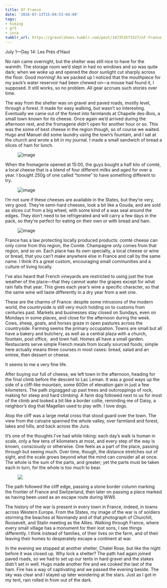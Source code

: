 ```yaml
---
title: Of France
date: '2016-07-13T15:04:53-04:00'
tags:
- hiking
- gr5
- jura
tumblr_url: https://gravelshoes.tumblr.com/post/147353573327/of-france
---
```

July 1—Day 14: Les Près d’Haut

No rain came overnight, but the shelter was still nice to have for the warmth. The storage room we’d slept in had no windows and so was quite dark; when we woke up and opened the door sunlight cut sharply across the floor. Good morning! As we packed up I noticed that the mouthpiece for my pack’s water reservoir had been chewed on—a mouse had found it, I supposed. It still works, so no problem. All gear accrues such stories over time.

The way from the shelter was on gravel and paved roads, mostly level, through a forest. It made for easy walking, but wasn’t so interesting. Eventually we came out of the forest into farmlands at Chapelle des-Bois, a small town known for its cheese. Once again we’d arrived during the afternoon rest, and the fromagerie didn’t open for another hour or so. This was the some of best cheese in the region though, so of course we waited. Hugo and Manuel did some laundry using the town’s fountain, and I sat at the church and wrote a bit in my journal. I made a small sandwich of bread a slices of ham for lunch.

<figure data-orig-width="2448" data-orig-height="3264" class="tmblr-full"><img src="https://66.media.tumblr.com/ea0f439bbefabe8c5ef0c3a099031060/tumblr_inline_o9uivj4QbL1uncvcw_540.jpg" alt="image" data-orig-width="2448" data-orig-height="3264"></figure>

When the fromagerie opened at 15:00, the guys bought a half kilo of comté, a local cheese that is a blend of four different milks and aged for over a year. I bought 250g of one called “tomme” to have something different to try.

<figure data-orig-width="1776" data-orig-height="1184" class="tmblr-full"><img src="https://66.media.tumblr.com/e0c4a980b838928a3d9564daca5801e0/tumblr_inline_o9uiuuHIO41uncvcw_540.jpg" alt="image" data-orig-width="1776" data-orig-height="1184"></figure>

I’m not sure if these cheeses are available in the States, but they’re very, very good. They’re semi-hard cheeses, look a bit like a Gouda, and are sold as slices cut from a big wheel, with some kind of a wax seal around the edges. They don’t need to be refrigerated and will carry a few days in the pack, so they’re perfect for eating on their own or with bread and ham.

<figure data-orig-width="1776" data-orig-height="1184" class="tmblr-full"><img src="https://66.media.tumblr.com/d5b6bbc6c9d22b2898e0b3ab5f618b80/tumblr_inline_o9uivsPGKJ1uncvcw_540.jpg" alt="image" data-orig-width="1776" data-orig-height="1184"></figure>

France has a law protecting locally produced products: comté cheese can only come from this region, the Comté. Champagne only comes from that region, and so on. Each place has its own specialty, a local cheese or wine or bread, that you can’t make anywhere else in France and call by the same name. I think it’s a great custom, encouraging small communities and a culture of living locally.

I’ve also heard that French vineyards are restricted to using just the true weather of the place—that they cannot water the grapes except for what rain falls that year. This gives each year’s wine a specific character, so that the same wine will taste differently in a dry year from a wet one.

These are the charms of France: despite some intrusions of the modern world, the countryside is still very much holding on to customs from centuries past. Markets and businesses stay closed on Sundays, even on Mondays in some places, and close for the afternoon during the week. Cows, sheep, goats, and horses graze in open pastures across the countryside. Farming seems the primary occupation. Towns are small but all have a bakery and butchery, as well as a central plaza with a church, fountain, post office, &nbsp;and town hall. Homes all have a small garden. Restaurants serve simple French meals from locally sourced foods; simple here actually means three courses in most cases: bread, salad and an entree, then dessert or cheese.

It seems to me a very fine life.

After buying our full of cheese, we left town in the afternoon, heading for the final climb before the descent to Lac Leman. It was a good ways up the side of a cliff-like mountain, some 600m of elevation gain in just a few kilometers. The path zigzagged up past trees and outcroppings of rock, making for steep and hard climbing. A farm dog followed next to us for most of the climb and looked a bit like a border collie, reminding me of Daisy, a neighbor’s dog that Magellan used to play with. I love dogs.

Atop the cliff was a large metal cross that stood guard over the town. The view from the calvaire spanned the whole valley, over farmland and forest, lakes and hills, and back across the Jura.

It’s one of the thoughts I’ve had while hiking: each day’s walk is human in scale, only a few tens of kilometers at most, and every step of the way is known, consciously or otherwise. One feels as a part of the place, passing through but seeing much. Over time, though, the distance stretches out of sight, and the scale grows beyond what the mind can consider all at once. The whole is the sum of the parts, and greater; yet the parts must be taken each in turn, for the whole is too much to bear.

<figure class="tmblr-full" data-orig-height="1440" data-orig-width="6400"><img src="https://66.media.tumblr.com/d274ca6796482309ec1b5be138479320/tumblr_inline_oa9oywfoFl1uncvcw_540.jpg" data-orig-height="1440" data-orig-width="6400"></figure>

The path followed the cliff edge, passing a stone border column marking the frontier of France and Switzerland, then later on passing a place marked as having been used as an escape route during WWII.

The history of the war is present in every town in France, indeed, in towns across Western Europe. From the States, my image of the war is of soldiers storming the beaches at Normandy and of that photograph of Churchill, Roosevelt, and Stalin meeting as the Allies. Walking through France, where every small village has a monument for their lost sons, I see things differently. I think instead of families, of their lives on the farm, and of their leaving their homes to desperately escape a continent at war.

In the evening we stopped at another shelter, Chatel Rose, but like the night before it was closed up. Why lock a shelter? The path had again joined paved roads, so we had to set up our tents in hard gravel and the stakes didn’t set in well. Hugo made another fire and we cooked the last of the ham. Fire has a way of captivating and we passed the evening beside. The sky was clear and I stayed up later wondering at the stars. Just as I got in my tent, rain rolled in from out of the dark.

